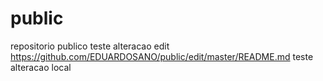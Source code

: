 # public
repositorio publico
teste alteracao edit
https://github.com/EDUARDOSANO/public/edit/master/README.md
teste alteracao local
